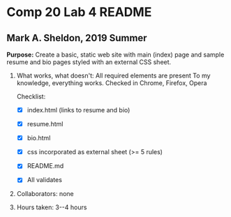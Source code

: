 #  Comp 20 Lab 4 README
## Mark A. Sheldon, 2019 Summer

**Purpose:** Create a basic, static web site with main (index) page
and sample resume and bio pages styled with an external CSS sheet.


1. What works, what doesn't:  All required elements are present
   To my knowledge, everything works.
   Checked in Chrome, Firefox, Opera
   
   Checklist:
   - [x] index.html (links to resume and bio)
   - [x] resume.html
   - [x] bio.html
   - [x] css incorporated as external sheet (>= 5 rules)
   - [x] README.md
   - [x] All validates


2. Collaborators:  none
3. Hours taken:  3--4 hours

